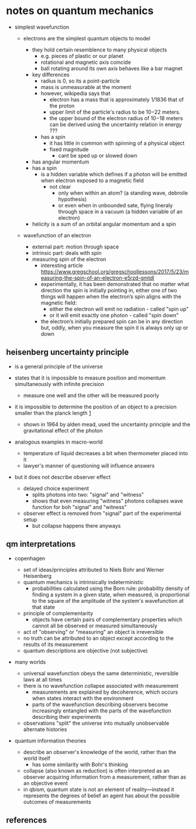 # notes on quantum mechanics

- simplest wavefunction
  - electrons are the simplest quantum objects to model
    - they hold certain resemblence to many physical objects
      - e.g. pieces of plastic or our planet
      - rotational and magnetic axis coincide
      - ball rotating around its own axis behaves like a bar magnet
    - key differences
      - radius is 0, so its a point-particle        
      - mass is unmeasurable at the moment
      - however, wikipedia says that
        - electron has a mass that is approximately 1/1836 that of the proton
        - upper limit of the particle's radius to be 10−22 meters.
        - the upper bound of the electron radius of 10−18 meters can be derived using the uncertainty relation in energy ???
      - has a spin
        - it has little in common with spinning of a physical object
        - fixed magnitude
          - cant be sped up or slowed down
    - has angular momentum
    - has a spin
      - is a hidden variable which defines if a photon will be emitted when electron exposed to a magnetic field
        - not clear
          - only when within an atom? (a standing wave, debroile hypothesis)
          - or even when in unbounded sate, flying lineraly through space in a vacuum (a hidden variable of an electron)
    - helicity is a sum of an orbital angular momentum and a spin

  - wavefunction of an electron
    - external part: motion through space
    - intrinsic part: deals with spin
    - measuring spin of the electron
      - interesting article https://www.gregschool.org/gregschoollessons/2017/5/23/measuring-the-spin-of-an-electron-e5rzd-gmtdl
      - experimentally, it has been demonstrated that no matter what direction the spin is initially pointing in, 
        either one of two things will happen when the electron’s spin aligns with the magnetic field: 
          - either the electron will emit no radiation - called "spin up"
          - or it will emit exactly one photon - called "spin down"
      - the electron’s initially prepared spin can be in any direction but, oddly, when you measure the spin it is always only up or down


## heisenberg uncertainty principle

- is a general principle of the universe
- states that it is impossible to measure position and momentum simultaneously with infinite precision
  - measure one well and the other will be measured poorly

- it is impossible to determine the position of an object to a precision smaller than the planck length [1]
  - shown in 1964 by alden mead, used the uncertainty principle and the gravitational effect of the photon 

- analogous examples in macro-world
  - temperature of liquid decreases a bit when thermometer placed into it
  - lawyer's manner of questioning will influence answers

- but it does not describe observer effect
  - delayed choice experiment
    - splits photons into two: "signal" and "witness"
    - shows that even measuring "witness" photons collapses wave function for boh "signal" and "witness"
  - observer effect is removed from "signal" part of the experimental setup
    - but collapse happens there anyways


## qm interpretations

- copenhagen
  - set of ideas/principles attributed to Niels Bohr and Werner Heisenberg
  - quantum mechanics is intrinsically indeterministic
    - probabilities calculated using the Born rule: probability density of finding a system in a given state, when measured, is proportional to the square of the amplitude of the system's wavefunction at that state
  - principle of complementarity
    - objects have certain pairs of complementary properties which cannot all be observed or measured simultaneously
  - act of "observing" or "measuring" an object is irreversible
  - no truth can be attributed to an object except according to the results of its measurement
  - quantum descriptions are objective (not subjective)

- many worlds
  - universal wavefunction obeys the same deterministic, reversible laws at all times
  - there is no wavefunction collapse associated with measurement
    - measurements are explained by decoherence, which occurs when states interact with the environment
    - parts of the wavefunction describing observers become increasingly entangled with the parts of the wavefunction describing their experiments
  -  observations "split" the universe into mutually unobservable alternate histories

- quantum information theories
  - describe an observer's knowledge of the world, rather than the world itself
    - has some similarity with Bohr's thinking
  - collapse (also known as reduction) is often interpreted as an observer acquiring information from a measurement, rather than as an objective event
  - in qbism, quantum state is not an element of reality—instead it represents the degrees of belief an agent has about the possible outcomes of measurements


## references

[1]: https://www.fnal.gov/pub/today/archive/archive_2013/today13-11-01_NutshellReadMore.html